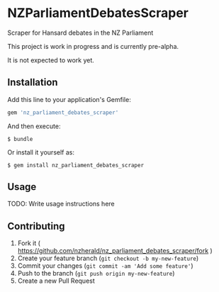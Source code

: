 # NZParliamentDebatesScraper

Scraper for Hansard debates in the NZ Parliament

This project is work in progress and is currently pre-alpha.

It is not expected to work yet.

## Installation

Add this line to your application's Gemfile:

```ruby
gem 'nz_parliament_debates_scraper'
```

And then execute:

    $ bundle

Or install it yourself as:

    $ gem install nz_parliament_debates_scraper

## Usage

TODO: Write usage instructions here

## Contributing

1. Fork it ( https://github.com/nzherald/nz_parliament_debates_scraper/fork )
2. Create your feature branch (`git checkout -b my-new-feature`)
3. Commit your changes (`git commit -am 'Add some feature'`)
4. Push to the branch (`git push origin my-new-feature`)
5. Create a new Pull Request

